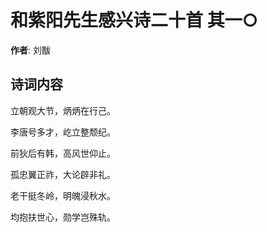 # 和紫阳先生感兴诗二十首  其一○

**作者**: 刘黻

## 诗词内容

立朝观大节，炳炳在行己。

李唐号多才，屹立整颓纪。

前狄后有韩，高风世仰止。

孤忠翼正祚，大论辟非礼。

老干挺冬岭，明魄浸秋水。

均抱扶世心，勋学岂殊轨。

